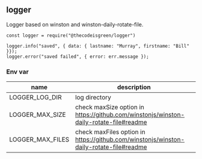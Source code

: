 ## logger

Logger based on winston and winston-daily-rotate-file.

```
const logger = require("@thecodeisgreen/logger")

logger.info("saved", { data: { lastname: "Murray", firstname: "Bill" }});
logger.error("saved failed", { error: err.message });
```

### Env var
name             | description
-----------------|-------------
LOGGER_LOG_DIR   | log directory
LOGGER_MAX_SIZE  | check maxSize option in https://github.com/winstonjs/winston-daily-rotate-file#readme
LOGGER_MAX_FILES | check maxFiles option in https://github.com/winstonjs/winston-daily-rotate-file#readme

